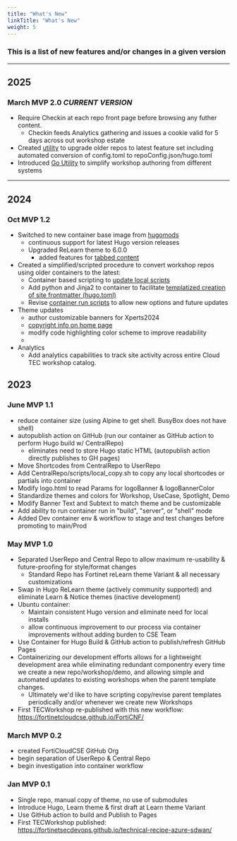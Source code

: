 ```yaml
---
title: "What's New"
linkTitle: "What's New"
weight: 5
---
```


### This is a list of new features and/or changes in a given version

---

## 2025

### March **MVP 2.0** **_CURRENT VERSION_**

- Require Checkin at each repo front page before browsing any futher content.
  - Checkin feeds Analytics gathering and issues a cookie valid for 5 days across out workshop estate
- Created [utility](https://github.com/FortinetCloudCSE/CentralRepo/blob/prreviewJune23/scripts/upgrade_repo.sh) to upgrade older repos to latest feature set including automated conversion of config.toml to repoConfig.json/hugo.toml 
- Introduced [Go Utility](../01GettingStarted/DockerRunGo.html) to simplify workshop authoring from different systems
 
---

## 2024

### Oct MVP 1.2

  - Switched to new container base image from [hugomods](https://docker.hugomods.com/docs/introduction/)
    - continuous support for latest Hugo version releases
    - Upgraded ReLearn theme to 6.0.0
      - added features for [tabbed content](https://mcshelby.github.io/hugo-theme-relearn/shortcodes/tab/index.html)
  - Created a simplified/scripted procedure to convert workshop repos using older containers to the latest:
    - Container based scripting to [update local scripts](https://github.com/FortinetCloudCSE/CentralRepo/blob/main/scripts/update_scripts.sh)
    - Add python and Jinja2 to container to facilitate [templatized creation of site frontmatter (hugo.toml)](https://github.com/FortinetCloudCSE/CentralRepo/blob/main/scripts/generate_toml.py)
    - Revise [container run scripts](https://github.com/FortinetCloudCSE/CentralRepo/blob/main/scripts/docker_run.sh) to allow new options and future updates 
  - Theme updates
    - author customizable banners for Xperts2024
    - [copyright info on home page](../)
    - modify code highlighting color scheme to improve readability
    - 
  - Analytics
    - Add analytics capabilities to track site activity across entire Cloud TEC workshop catalog.
    

## 2023

### June MVP 1.1

  - reduce container size (using Alpine to get shell.  BusyBox does not have shell)
  - autopublish action on GitHub (run our container as GitHub action to perform Hugo build w/ CentralRepo)
    - eliminates need to store Hugo static HTML (autopublish action directly publishes to GH pages)
  - Move Shortcodes from CentralRepo to UserRepo
  - Add CentralRepo/scripts/local_copy.sh to copy any local shortcodes or partials into container
  - Modify logo.html to read Params for logoBanner & logoBannerColor
  - Standardize themes and colors for Workshop, UseCase, Spotlight, Demo
  - Modify Banner Text and Subtext to match theme and be customizable 
  - Add ability to run container run in "build", "server", or "shell" mode
  - Added Dev container env & workflow to stage and test changes before promoting to main/Prod


### May MVP 1.0
  - Separated UserRepo and Central Repo to allow maximum re-usability & future-proofing for style/format changes
    - Standard Repo has Fortinet reLearn theme Variant & all necessary customizations
  - Swap in Hugo ReLearn theme (actively community supported) and eliminate Learn & Notice themes (inactive development)
  - Ubuntu container:
    - Maintain consistent Hugo version and eliminate need for local installs
    - allow continuous improvement to our process via container improvements without adding burden to CSE Team
  - Use Container for Hugo Build & GitHub action to publish/refresh GitHub Pages
  - Containerizing our development efforts allows for a lightweight development area while eliminating redundant componentry every time we create a new repo/workshop/demo, and allowing simple and automated updates to existing workshops when the parent template changes.
       - Ultimately we'd like to have scripting copy/revise parent templates periodically and/or whenever we create new Workshops  
  - First TECWorkshop re-published with this new workflow: https://fortinetcloudcse.github.io/FortiCNF/
### March MVP 0.2
  - created FortiCloudCSE GitHub Org
  - begin separation of UserRepo & Central Repo
  - begin investigation into container workflow

### Jan MVP 0.1
  - Single repo, manual copy of theme, no use of submodules
  - Introduce Hugo, Learn theme & first draft at Learn theme Variant
  - Use GitHub action to build and Publish to Pages
  - First TECWorkshop published: https://fortinetsecdevops.github.io/technical-recipe-azure-sdwan/

